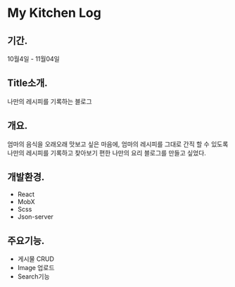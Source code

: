 ﻿# My Kitchen Log
 
 ## 기간.
 10월4일 - 11월04일

 ## Title소개.
나만의 레시피를 기록하는 블로그

## 개요.
엄마의 음식을 오래오래 맛보고 싶은 마음에, 엄마의 레시피를 그대로 간직 할 수 있도록 나만의 레시피를 기록하고 찾아보기 편한 나만의 요리 블로그를 만들고 싶었다.

## 개발환경.
* React
* MobX
* Scss
* Json-server

## 주요기능.
* 게시물 CRUD
* Image 업로드
* Search기능
